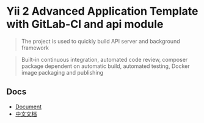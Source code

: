 # Yii 2 Advanced Application Template with GitLab-CI and api module

> The project is used to quickly build API server and background framework

> Built-in continuous integration, automated code review, composer package dependent on automatic build, automated testing, Docker image packaging and publishing

## Docs

+ [Document](./docs/en/README.md)
+ [中文文档](./docs/cn/README.md)